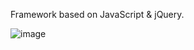 Framework based on JavaScript & jQuery.

![image](https://github.com/user-attachments/assets/f0d5924c-6949-4a57-8f13-4c9e0d7ab2f8)

